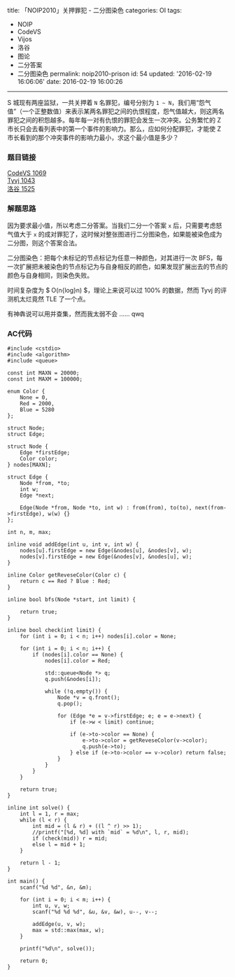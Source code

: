title: 「NOIP2010」关押罪犯 - 二分图染色
categories: OI
tags: 
  - NOIP
  - CodeVS
  - Vijos
  - 洛谷
  - 图论
  - 二分答案
  - 二分图染色
permalink: noip2010-prison
id: 54
updated: '2016-02-19 16:06:06'
date: 2016-02-19 16:00:26
---

S 城现有两座监狱，一共关押着 `N` 名罪犯，编号分别为 `1 ~ N`，我们用“怨气值”（一个正整数值）来表示某两名罪犯之间的仇恨程度，怨气值越大，则这两名罪犯之间的积怨越多。每年每一对有仇恨的罪犯会发生一次冲突。公务繁忙的 Z 市长只会去看列表中的第一个事件的影响力。那么，应如何分配罪犯，才能使 Z 市长看到的那个冲突事件的影响力最小，求这个最小值是多少？

<!-- more -->

### 题目链接
[CodeVS 1069](http://codevs.cn/problem/1069/)  
[Tyvj 1043](http://tyvj.cn/p/1403)  
[洛谷 1525](http://www.luogu.org/problem/show?pid=1525)

### 解题思路
因为要求最小值，所以考虑二分答案。当我们二分一个答案 `x` 后，只需要考虑怒气值大于 `x` 的成对罪犯了，这时候对整张图进行二分图染色，如果能被染色成为二分图，则这个答案合法。

二分图染色：把每个未标记的节点标记为任意一种颜色，对其进行一次 BFS，每一次扩展把未被染色的节点标记为与自身相反的颜色，如果发现扩展出去的节点的颜色与自身相同，则染色失败。

时间复杂度为 $ O(n{log}n) $，理论上来说可以过 100% 的数据，然而 Tyvj 的评测机太烂竟然 TLE 了一个点。

有神犇说可以用并查集，然而我太弱不会 …… qwq

### AC代码
<!-- c++ -->
```
#include <cstdio>
#include <algorithm>
#include <queue>

const int MAXN = 20000;
const int MAXM = 100000;

enum Color {
	None = 0,
	Red = 2000,
	Blue = 5280
};

struct Node;
struct Edge;

struct Node {
	Edge *firstEdge;
	Color color;
} nodes[MAXN];

struct Edge {
	Node *from, *to;
	int w;
	Edge *next;

	Edge(Node *from, Node *to, int w) : from(from), to(to), next(from->firstEdge), w(w) {}
};

int n, m, max;

inline void addEdge(int u, int v, int w) {
	nodes[u].firstEdge = new Edge(&nodes[u], &nodes[v], w);
	nodes[v].firstEdge = new Edge(&nodes[v], &nodes[u], w);
}

inline Color getReveseColor(Color c) {
	return c == Red ? Blue : Red;
}

inline bool bfs(Node *start, int limit) {

	return true;
}

inline bool check(int limit) {
	for (int i = 0; i < n; i++) nodes[i].color = None;

	for (int i = 0; i < n; i++) {
		if (nodes[i].color == None) {
			nodes[i].color = Red;

			std::queue<Node *> q;
			q.push(&nodes[i]);

			while (!q.empty()) {
				Node *v = q.front();
				q.pop();

				for (Edge *e = v->firstEdge; e; e = e->next) {
					if (e->w < limit) continue;

					if (e->to->color == None) {
						e->to->color = getReveseColor(v->color);
						q.push(e->to);
					} else if (e->to->color == v->color) return false;
				}
			}
		}
	}

	return true;
}

inline int solve() {
	int l = 1, r = max;
	while (l < r) {
		int mid = (l & r) + ((l ^ r) >> 1);
		//printf("[%d, %d] with `mid` = %d\n", l, r, mid);
		if (check(mid)) r = mid;
		else l = mid + 1;
	}

	return l - 1;
}

int main() {
	scanf("%d %d", &n, &m);

	for (int i = 0; i < m; i++) {
		int u, v, w;
		scanf("%d %d %d", &u, &v, &w), u--, v--;

		addEdge(u, v, w);
		max = std::max(max, w);
	}

	printf("%d\n", solve());

	return 0;
}
```
